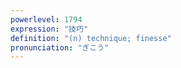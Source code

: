 ```yaml
---
powerlevel: 1794
expression: "技巧"
definition: "(n) technique; finesse"
pronunciation: "ぎこう"
---
```

